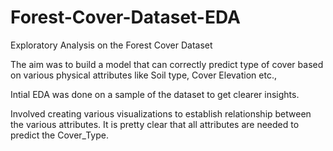 # Forest-Cover-Dataset-EDA
Exploratory Analysis on the Forest Cover Dataset

The aim was to build a model that can correctly predict type of cover based on various physical attributes like Soil type, Cover Elevation etc.,

Intial EDA was done on a sample of the dataset to get clearer insights. 

Involved creating various visualizations to establish relationship between the various attributes. It is pretty clear that all attributes are needed to predict the Cover_Type.

